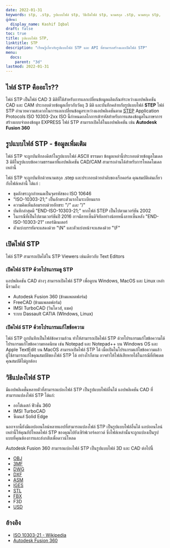 ```yaml
---
date: 2022-01-31
keywords: stp, .stp, รูปแบบไฟล์ stp, วิธีเปิดไฟล์ stp, นามสกุล .stp, นามสกุล stp,
ผู้เขียน:
  display_name: Kashif Iqbal
draft: false
toc: true
title: รูปแบบไฟล์ STP,
linktitle: STP
description: "เรียนรู้เกี่ยวกับรูปแบบไฟล์ STP และ API ที่สามารถสร้างและเปิดไฟล์ STP"
menu:
  docs:
    parent: "3d"
lastmod: 2022-01-31
---
```


## ไฟล์ STP คืออะไร??

ไฟล์ STP เป็นไฟล์ CAD 3 มิติที่ใช้สำหรับการแลกเปลี่ยนข้อมูลผลิตภัณฑ์ระหว่างแอปพลิเคชัน CAD และ CAM ประกอบด้วยข้อมูลเกี่ยวกับวัตถุ 3 มิติ และบันทึกคล้ายกับรูปแบบไฟล์ **STEP** ไฟล์ STP อำนวยความสะดวกในการแลกเปลี่ยนข้อมูลระหว่างแอปพลิเคชันตาม [STEP](/th/3d/step/) Application Protocols ISO 10303-2xx ISO นี้กำหนดกลไกการเข้ารหัสสำหรับการแสดงข้อมูลในภาษาการสร้างแบบจำลองข้อมูล EXPRESS ไฟล์ STP สามารถเปิดได้ในแอปพลิเคชัน เช่น **Autodesk Fusion 360**

## รูปแบบไฟล์ STP - ข้อมูลเพิ่มเติม

ไฟล์ STP จะถูกบันทึกลงดิสก์ในรูปแบบไฟล์ ASCII ธรรมดา ข้อมูลเหล่านี้ประกอบด้วยข้อมูลโมเดล 3 มิติในรูปแบบข้อความธรรมดาที่แอปพลิเคชัน CAD/CAM สามารถอ่านได้สำหรับการโหลดโมเดลเหล่านี้

ไฟล์ STP จะถูกบันทึกด้วยนามสกุล .step และประกอบด้วยลำดับของเร็กคอร์ด คุณสมบัติเด่นเกี่ยวกับไฟล์เหล่านี้ ได้แก่ :

* ชุดอักขระถูกกำหนดเป็นจุดรหัสของ ISO 10646
* "ISO-10303-21;" เป็นอักขระตัวแรกในระเบียนแรก
* ความคิดเห็นล้อมรอบด้วยอักขระ "/*" และ "*/"
* บันทึกล่าสุดมี "END-ISO-10303-21;" หากไฟล์ STEP เป็นไปตามเวอร์ชัน 2002
* ในกรณีที่เป็นไปตามเวอร์ชันปี 2016 อาจมีลายเซ็นดิจิทัลอย่างน้อยหนึ่งลายเซ็นหลัง "END-ISO-10303-21" เทอร์มิเนเตอร์
* ตัวแบ่งบรรทัดจะแสดงด้วย "\N\" และตัวแบ่งหน้าจะแสดงด้วย "\F\"

## เปิดไฟล์ STP

ไฟล์ STP สามารถเปิดได้ใน STP Viewers เช่นเดียวกับ Text Editors

### เปิดไฟล์ STP ด้วยโปรแกรมดู STP

แอปพลิเคชัน CAD ต่างๆ สามารถเปิดไฟล์ STP เพื่อดูบน Windows, MacOS และ Linux เหล่านี้รวมถึง:

* Autodesk Fusion 360 (ข้ามแพลตฟอร์ม)
* FreeCAD (ข้ามแพลตฟอร์ม)
* IMSI TurboCAD (วินโดวส์, แมค)
* ระบบ Dassault CATIA (WIndows, Linux)

### เปิดไฟล์ STP ด้วยโปรแกรมแก้ไขข้อความ

ไฟล์ STP ถูกบันทึกเป็นไฟล์ข้อความล้วน ทำให้สามารถเปิดไฟล์ STP ด้วยโปรแกรมแก้ไขข้อความได้ โปรแกรมแก้ไขข้อความยอดนิยม เช่น Notepad และ Notepad++ บน Windows OS และ Apple TextEdit บน MacOS สามารถเปิดไฟล์ STP ได้ เมื่อเปิดในโปรแกรมแก้ไขข้อความแล้ว ผู้ใช้สามารถแก้ไขคุณสมบัติของไฟล์ STP ได้ อย่างไรก็ตาม อาจทำให้ไฟล์เสียหายได้ในกรณีที่อัพเดตคุณสมบัติไม่ถูกต้อง

## วิธีแปลงไฟล์ STP

มีแอปพลิเคชั่นหลายตัวที่สามารถแปลงไฟล์ STP เป็นรูปแบบไฟล์อื่นได้ แอปพลิเคชัน CAD ที่สามารถแปลงไฟล์ STP ได้แก่:

* ออโต้เดสก์ ฟิวชั่น 360
* IMSI TurboCAD
* ซีเมนส์ Solid Edge

นอกจากนี้ยังมีแอปออนไลน์หลายแอปที่สามารถแปลงไฟล์ STP เป็นรูปแบบไฟล์อื่นได้ แอปออนไลน์เหล่านี้ให้คุณอัปโหลดไฟล์ STP ของคุณไปยังเซิร์ฟเวอร์คลาวด์ ซึ่งไฟล์เหล่านั้นจะถูกแปลงเป็นรูปแบบที่คุณต้องการและส่งกลับเพื่อดาวน์โหลด

Autodesk Fusion 360 สามารถแปลงไฟล์ STP เป็นรูปแบบไฟล์ 3D และ CAD ต่อไปนี้

* [OBJ](/th/3d/obj/)
* [3MF](/th/3d/3mf/)
* [DWG](/th/cad/dwg/)
* [DXF](/th/cad/dxf/)
* [ASM](/th/cad/asm/)
* [IGES](/th/cad/iges/)
* [STL](/th/cad/stl/)
* [FBX](/th/3d/fbx/)
* F3D
* [USD](/th/3d/usd/)

## อ้างอิง

* [ISO 10303-21 - Wikipedia](https://en.wikipedia.org/wiki/ISO_10303-21)
* [Autodesk Fusion 360](https://www.autodesk.com/products/fusion-360/overview)

